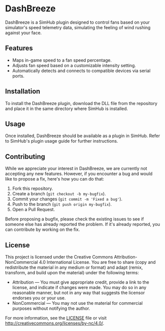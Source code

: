 # DashBreeze

DashBreeze is a SimHub plugin designed to control fans based on your simulator's speed telemetry data, simulating the feeling of wind rushing against your face.

## Features

- Maps in-game speed to a fan speed percentage.
- Adjusts fan speed based on a customizable intensity setting.
- Automatically detects and connects to compatible devices via serial ports.

## Installation

To install the DashBreeze plugin, download the DLL file from the repository and place it in the same directory where SimHub is installed.

## Usage

Once installed, DashBreeze should be available as a plugin in SimHub. Refer to SimHub's plugin usage guide for further instructions.

## Contributing

While we appreciate your interest in DashBreeze, we are currently not accepting any new features. However, if you encounter a bug and would like to propose a fix, here's how you can do that:

1. Fork this repository.
2. Create a branch (`git checkout -b my-bugfix`).
3. Commit your changes (`git commit -m 'Fixed a bug'`).
4. Push to the branch (`git push origin my-bugfix`).
5. Open a Pull Request.

Before proposing a bugfix, please check the existing issues to see if someone else has already reported the problem. If it's already reported, you can contribute by working on the fix.

## License

This project is licensed under the Creative Commons Attribution-NonCommercial 4.0 International License. You are free to share (copy and redistribute the material in any medium or format) and adapt (remix, transform, and build upon the material) under the following terms:

- Attribution — You must give appropriate credit, provide a link to the license, and indicate if changes were made. You may do so in any reasonable manner, but not in any way that suggests the licensor endorses you or your use.
- NonCommercial — You may not use the material for commercial purposes without notifying the author.

For more information, see the [LICENSE](LICENSE) file or visit http://creativecommons.org/licenses/by-nc/4.0/.
